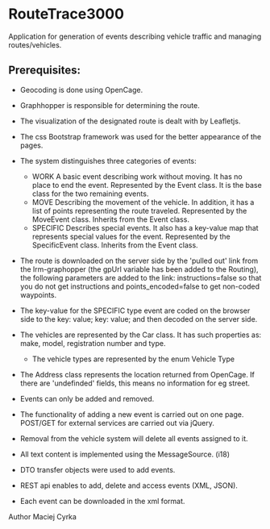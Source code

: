 # RouteTrace3000
Application for generation of events describing vehicle traffic and managing routes/vehicles.

## Prerequisites:

* Geocoding is done using OpenCage.

* Graphhopper is responsible for determining the route.

* The visualization of the designated route is dealt with by Leafletjs.

* The css Bootstrap framework was used for the better appearance of the pages.

* The system distinguishes three categories of events:
    - WORK          A basic event describing work without moving. It has no place to end the event.
                    Represented by the Event class. It is the base class for the two remaining events.
    - MOVE          Describing the movement of the vehicle. In addition, it has a list of points representing the route traveled.
                    Represented by the MoveEvent class. Inherits from the Event class.
    - SPECIFIC      Describes special events. It also has a key-value map that represents special values for the event.
                    Represented by the SpecificEvent class. Inherits from the Event class.

* The route is downloaded on the server side by the 'pulled out' link from the lrm-graphopper (the gpUrl variable has been added to the Routing),
    the following parameters are added to the link: instructions=false so that you do not get instructions and points_encoded=false to get non-coded waypoints.

* The key-value for the SPECIFIC type event are coded on the browser side to the key: value; key: value; and then decoded on the server side.

* The vehicles are represented by the Car class. It has such properties as: make, model, registration number and type.
    - The vehicle types are represented by the enum Vehicle Type

* The Address class represents the location returned from OpenCage. If there are 'undefinded' fields, this means no information for eg street.

* Events can only be added and removed.

* The functionality of adding a new event is carried out on one page. POST/GET for external services are carried out via jQuery.

* Removal from the vehicle system will delete all events assigned to it.

* All text content is implemented using the MessageSource. (i18)

* DTO transfer objects were used to add events.

* REST api enables to add, delete and access events (XML, JSON).

* Each event can be downloaded in the xml format.

Author
Maciej Cyrka
